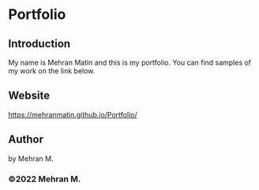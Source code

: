 # Portfolio

## Introduction
My name is Mehran Matin and this is my portfolio. You can find samples of my work on the link below.

## Website
https://mehranmatin.github.io/Portfolio/

## Author
by Mehran M.

### ©️2022 Mehran M.